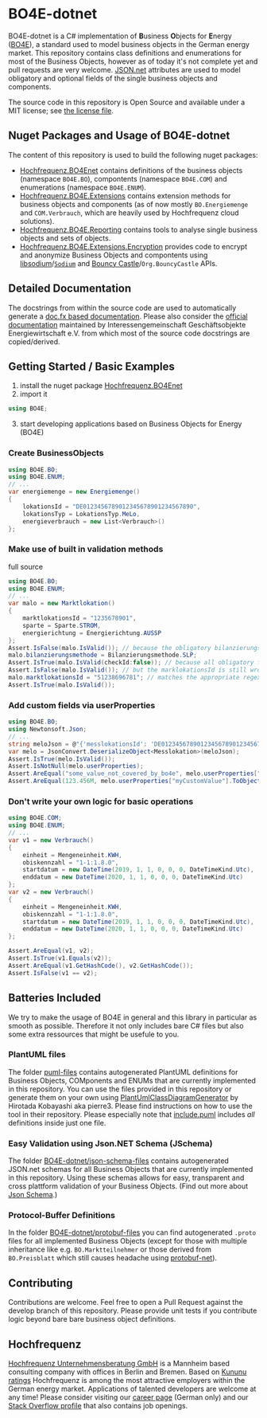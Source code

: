 # BO4E-dotnet
BO4E-dotnet is a C# implementation of **B**usiness **O**bjects for **E**nergy ([BO4E](https://www.bo4e.de/)), a standard used to model business objects in the German energy market. This repository contains class definitions and enumerations for most of the Business Objects, however as of today it's not complete yet and pull requests are very welcome. [JSON.net](https://github.com/JamesNK/Newtonsoft.Json) attributes are used to model obligatory and optional fields of the single business objects and components.

The source code in this repository is Open Source and available under a MIT license; see [the license file](LICENSE).

## Nuget Packages and Usage of BO4E-dotnet
The content of this repository is used to build the following nuget packages:
- [Hochfrequenz.BO4Enet](https://www.nuget.org/packages/Hochfrequenz.BO4Enet) contains definitions of the business objects (namespace `BO4E.BO`), compontents (namespace `BO4E.COM`) and enumerations (namespace `BO4E.ENUM`).
- [Hochfrequenz.BO4E.Extensions](https://www.nuget.org/packages/Hochfrequenz.BO4E.Extensions/) contains extension methods for business objects and components (as of now mostly `BO.Energiemenge` and `COM.Verbrauch`, which are heavily used by Hochfrequenz cloud solutions).
- [Hochfrequenz.BO4E.Reporting](https://www.nuget.org/packages/Hochfrequenz.BO4E.Extensions/) contains tools to analyse single business objects and sets of objects.
- [Hochfrequenz.BO4E.Extensions.Encryption](https://www.nuget.org/packages/Hochfrequenz.BO4E.Extensions.Encryption/) provides code to encrypt and anonymize Business Objects and compontents using [libsodium](https://libsodium.org)/[`Sodium`](https://github.com/tabrath/libsodium-core/) and [Bouncy Castle](https://bouncycastle.org/csharp/)/`Org.BouncyCastle` APIs.


## Detailed Documentation
The docstrings from within the source code are used to automatically generate a [doc.fx based documentation](https://hochfrequenz.github.io/bo4e-livedocs/api/BO4E.BO.html). Please also consider the [official documentation](https://www.bo4e.de/dokumentation) maintained by Interessengemeinschaft Geschäftsobjekte Energiewirtschaft e.V. from which most of the source code docstrings are copied/derived.

## Getting Started / Basic Examples
1. install the nuget package [Hochfrequenz.BO4Enet](https://www.nuget.org/packages/Hochfrequenz.BO4Enet)
2. import it
```c#
using BO4E;
```
3. start developing applications based on Business Objects for Energy (BO4E) 

### Create BusinessObjects
```c#
using BO4E.BO;
using BO4E.ENUM;
// ...
var energiemenge = new Energiemenge()
{
    lokationsId = "DE0123456789012345678901234567890",
    lokationsTyp = LokationsTyp.MeLo,
    energieverbrauch = new List<Verbrauch>()
};
```
### Make use of built in validation methods
full source
```c#
using BO4E.BO;
using BO4E.ENUM;
// ...
var malo = new Marktlokation()
{
    marktlokationsId = "1235678901",
    sparte = Sparte.STROM,
    energierichtung = Energierichtung.AUSSP
};
Assert.IsFalse(malo.IsValid()); // because the obligatory bilanzierungsmethode is not set
malo.bilanzierungsmethode = Bilanzierungsmethode.SLP;
Assert.IsTrue(malo.IsValid(checkId:false)); // because all obligatory fields are set
Assert.IsFalse(malo.IsValid()); // but the marklokationsId is still wrong
malo.marktlokationsId = "51238696781"; // matches the appropriate regex and has the right check sum
Assert.IsTrue(malo.IsValid());
```

### Add custom fields via userProperties
```c#
using BO4E.BO;
using Newtonsoft.Json;
// ...
string meloJson = @"{'messlokationsId': 'DE0123456789012345678901234567890', 'sparte': 'STROM', 'myCustomInfo': 'some_value_not_covered_by_bo4e', 'myCustomValue': 123.456}";
var melo = JsonConvert.DeserializeObject<Messlokation>(meloJson);
Assert.IsTrue(melo.IsValid());
Assert.IsNotNull(melo.userProperties);
Assert.AreEqual("some_value_not_covered_by_bo4e", melo.userProperties["myCustomInfo"].ToObject<string>());
Assert.AreEqual(123.456M, melo.userProperties["myCustomValue"].ToObject<decimal>());
```

### Don't write your own logic for basic operations
```c#
using BO4E.COM;
using BO4E.ENUM;
// ...
var v1 = new Verbrauch()
{
    einheit = Mengeneinheit.KWH,
    obiskennzahl = "1-1:1.8.0",
    startdatum = new DateTime(2019, 1, 1, 0, 0, 0, DateTimeKind.Utc),
    enddatum = new DateTime(2020, 1, 1, 0, 0, 0, DateTimeKind.Utc)
};
var v2 = new Verbrauch()
{
    einheit = Mengeneinheit.KWH,
    obiskennzahl = "1-1:1.8.0",
    startdatum = new DateTime(2019, 1, 1, 0, 0, 0, DateTimeKind.Utc),
    enddatum = new DateTime(2020, 1, 1, 0, 0, 0, DateTimeKind.Utc)
};

Assert.AreEqual(v1, v2);
Assert.IsTrue(v1.Equals(v2));
Assert.AreEqual(v1.GetHashCode(), v2.GetHashCode());
Assert.IsFalse(v1 == v2);
```

## Batteries Included
We try to make the usage of BO4E in general and this library in particular as smooth as possible. Therefore it not only includes bare C\# files but also some extra ressources that might be usefule to you.

### PlantUML files
The folder [puml-files](puml-files) contains autogenerated PlantUML definitions for Business Objects, COMponents and ENUMs that are currently implemented in this repository. You can use the files provided in this repository or generate them on your own using [PlantUmlClassDiagramGenerator](https://github.com/pierre3/PlantUmlClassDiagramGenerator) by Hirotada Kobayashi aka pierre3. Please find instructions on how to use the tool in their repository. Please especially note that [include.puml](puml-files/include.puml) includes _all_ definitions inside just one file.

### Easy Validation using Json.NET Schema (JSchema)
The folder [BO4E-dotnet/json-schema-files](BO4E-dotnet/json-schema-files) contains autogenerated JSON.net schemas for all Business Objects that are currently implemented in this repository. Using these schemas allows for easy, transparent and cross plattform validation of your Business Objects. (Find out more about [Json Schema](https://www.newtonsoft.com/jsonschema).)

### Protocol-Buffer Definitions
In the folder [BO4E-dotnet/protobuf-files](BO4E-dotnet/protobuf-files) you can find autogenerated `.proto` files for all implemented Business Objects (except for those with multiple inheritance like e.g. `BO.Marktteilnehmer` or those derived from `BO.Preisblatt` which still causes headache using [protobuf-net](https://github.com/protobuf-net/protobuf-net)).

## Contributing
Contributions are welcome. Feel free to open a Pull Request against the develop branch of this repository. Please provide unit tests if you contribute logic beyond bare bare business object definitions.

## Hochfrequenz
[Hochfrequenz Unternehmensberatung GmbH](https://www.hochfrequenz.de) is a Mannheim based consulting company with offices in Berlin and Bremen. Based on [Kununu ratings](https://www.kununu.com/de/hochfrequenz-unternehmensberatung1) Hochfrequenz is among the most attractive employers within the German energy market. Applications of talented developers are welcome at any time! Please consider visiting our [career page](https://www.hochfrequenz.de/index.php/karriere/aktuelle-stellenausschreibungen/full-stack-entwickler) (German only) and our [Stack Overflow profile](https://stackoverflow.com/jobs/companies/hochfrequenz-unternehmensberatung-gmbh) that also contains job openings.
